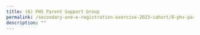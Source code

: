 ```yaml
---
title: (8) PHS Parent Support Group
permalink: /secondary-one-e-registration-exercise-2023-cohort/8-phs-parent-support-group/
description: ""
---
```

